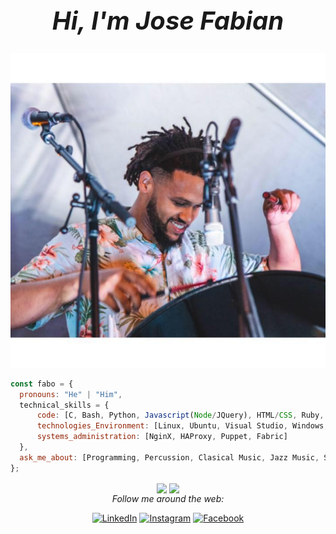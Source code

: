 
<div align="center">
  <h1 style="font-size: 40px"><em>Hi, I'm Jose Fabian</em></h1>
  <img src="/pictures/72462667_10157328285715041_3563924159543115776_n.jpg">
</div>


```javascript
const fabo = {
  pronouns: "He" | "Him",
  technical_skills = {
      code: [C, Bash, Python, Javascript(Node/JQuery), HTML/CSS, Ruby, SQL],
      technologies_Environment: [Linux, Ubuntu, Visual Studio, Windows, Git, GitHub, MySQL],
      systems_administration: [NginX, HAProxy, Puppet, Fabric]
  },
  ask_me_about: [Programming, Percussion, Clasical Music, Jazz Music, Steel Drums, Puerto Rico]
};
```
 
<div align="center">
  <a><img height="165px" align="center" src="https://github-readme-stats.vercel.app/api/?username=fabo893&count_private=true&theme=tokyonight&showicons=true"></a>
  <a><img height="160px" align="center" src="https://github-readme-stats.vercel.app/api/top-langs/?username=fabo893&layout=compact&hide=perl&theme=chartreuse-dark"></a>
</div>


<div align="center">
<i>Follow me around the web:</i><br>

  <!-- <a target="_blank" href="https://www.linkedin.com/in/jos%C3%A9-fabi%C3%A1n-rosa-santos-8183771b4/">🇱​🇮​🇳​🇰​🇪​🇩​🇮​🇳​</a> ●
  <a target="_blank" href="https://www.instagram.com/fabo893/">🇮​🇳​🇸​🇹​🇦​🇬​🇷​🇦​🇲​</a> ●
  <a target="_blank" href="https://www.facebook.com/fabo107/">🇫​🇦​🇨​🇪​🇧​🇴​🇴​🇰​</a> ●
   -->

<a href="https://www.linkedin.com/in/jos%C3%A9-fabi%C3%A1n-rosa-santos-8183771b4/" target="_blank"><img src="https://img.shields.io/badge/LinkedIn-%230077B5.svg?&style=flat-square&logo=linkedin&logoColor=white" alt="LinkedIn"></a>
<a href="https://www.instagram.com/fabo893" target="_blank"><img src="https://img.shields.io/badge/Instagram-%23E4405F.svg?&style=flat-square&logo=instagram&logoColor=white" alt="Instagram"></a>
<a href="https://www.facebook.com/fabo107" target="_blank"><img src="https://img.shields.io/badge/Facebook-%231877F2.svg?&style=flat-square&logo=facebook&logoColor=white" alt="Facebook"></a>

</div>

<!--
**fabo893/fabo893** is a ✨ _special_ ✨ repository because its `README.md` (this file) appears on your GitHub profile.

Here are some ideas to get you started:

- 🔭 I’m currently working on ...
- 🌱 I’m currently learning ...
- 👯 I’m looking to collaborate on .
- 🤔 I’m looking for help with ...
- 💬 Ask me about ...
- 📫 How to reach me: ...
- 😄 Pronouns: ...
- ⚡ Fun fact: ...
-->
